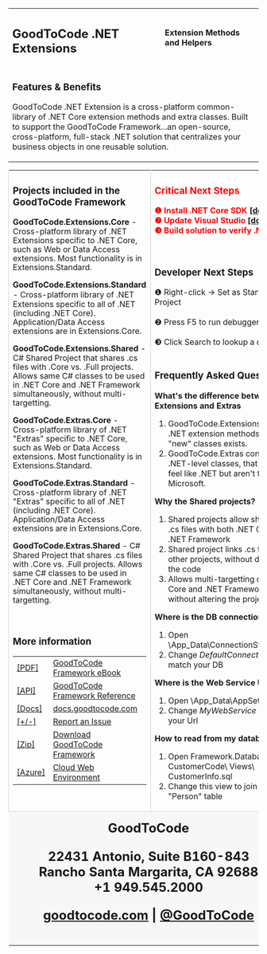 ﻿<div style="margin: 0px auto; width: 100%; color: slategray;">
<table>
<tbody>
<tr>
<td>
<h2> GoodToCode .NET Extensions </h2>
</td>
<td>
<h4>Extension Methods and Helpers</h4>
</td>
</tr>
<tr>
<td colspan="2">

### Features & Benefits

GoodToCode .NET Extension is a cross-platform common-library of .NET Core extension methods and extra classes. Built to support the GoodToCode Framework...an open-source, cross-platform, full-stack .NET solution that centralizes your business objects in one reusable solution.

</td>
</tr>
</table>
</tbody>
<table>
<tbody>
<tr>

<td style="vertical-align: top; border-left-color: rgb(213, 213, 213); border-left-width: 1px; border-left-style: solid;">

### Projects included in the GoodToCode Framework

<div>

<strong>GoodToCode.Extensions.Core</strong> - <span style="text-align:justify; line-height:18px">Cross-platform library of .NET Extensions specific to .NET Core, such as Web or Data Access extensions. Most functionality is in Extensions.Standard.</span>

<strong>GoodToCode.Extensions.Standard</strong> - <span style="text-align:justify; line-height:18px">Cross-platform library of .NET Extensions specific to all of .NET (including .NET Core). Application/Data Access extensions are in Extensions.Core.</span>

<strong>GoodToCode.Extensions.Shared</strong> - <span style="text-align:justify; line-height:18px">C# Shared Project that shares .cs files with .Core vs. .Full projects. Allows same C# classes to be used in .NET Core and .NET Framework simultaneously, without multi-targetting.</span>

<strong>GoodToCode.Extras.Core</strong> - <span style="text-align:justify; line-height:18px">Cross-platform library of .NET "Extras" specific to .NET Core, such as Web or Data Access extensions. Most functionality is in Extensions.Standard.</span>

<strong>GoodToCode.Extras.Standard</strong> - <span style="text-align:justify; line-height:18px">Cross-platform library of .NET "Extras" specific to all of .NET (including .NET Core). Application/Data Access extensions are in Extensions.Core.</span>

<strong>GoodToCode.Extras.Shared</strong> - <span style="text-align:justify; line-height:18px">C# Shared Project that shares .cs files with .Core vs. .Full projects. Allows same C# classes to be used in .NET Core and .NET Framework simultaneously, without multi-targetting.</span>

</div>
<br />

### More information

<div>
    <table>
        <tr>
            <td><a href="https://docs.goodtocode.com/products/GoodToCode-framework/GoodToCode-framework-ebook.pdf" target="_blank">[PDF]</a></td>
            <td><a href="https://docs.goodtocode.com/products/GoodToCode-framework/GoodToCode-framework-ebook.pdf" target="_blank">GoodToCode Framework eBook</a></td>
        </tr>
        <tr>
            <td><a href="https://docs.goodtocode.com/reference/GoodToCode-framework" target="_blank">[API]</a></td>
            <td><a href="https://docs.goodtocode.com/reference/GoodToCode-framework" target="_blank">GoodToCode Framework Reference</a></td>
        </tr>
        <tr>
            <td><a href="https://docs.goodtocode.com" target="_blank">[Docs]</a></td>
            <td><a href="https://docs.goodtocode.com" target="_blank">docs.goodtocode.com</a></td>
        </tr>
        <tr>
            <td><a href="https://github.com/GoodToCode/Framework/issues/new" target="_blank">[+/-]</a></td>
            <td><a href="https://github.com/GoodToCode/Framework/issues/new" target="_blank">Report an Issue</a></td>
        </tr>
        <tr>
            <td><a href="https://cloud.goodtocode.com/GoodToCode-framework" target="_blank">[Zip]</a></td>
            <td><a href="https://cloud.goodtocode.com/GoodToCode-framework" target="_blank">Download GoodToCode Framework</a></td>
        </tr>
        <tr>
            <td><a href="https://www.microsoft.com/net/download" target="_blank">[Azure]</a></td>
            <td><a href="https://www.microsoft.com/net/download" target="_blank">Cloud Web Environment</a></td>
        </tr>
    </table>
</div>

</td>

<td style="vertical-align: top; border-left-color: rgb(213, 213, 213); border-left-width: 1px; border-left-style: solid;">

<div style="text-align: left; color: red;">

### Critical Next Steps

<strong>❶ Install .NET Core SDK <a href="https://www.microsoft.com/net/download">[download]</a></strong>
<br />
<strong>❷ Update Visual Studio <a href="https://docs.microsoft.com/en-us/visualstudio/install/update-visual-studio?view=vs-2017">[download]</a></strong>
<br />
<strong>❸ Build solution to verify .NET Core</strong>

</div>

<div>

<br />

### Developer Next Steps

<div>❶ Right-click -> Set as Startup Project</div>
<br />
<div>❷ Press F5 to run debugger</div>
<br />
<div>❸ Click Search to lookup a customer</div>

</div>

<br />

### Frequently Asked Questions

**What's the difference between Extensions and Extras**

1.  GoodToCode.Extensions contains .NET extension methods only. No "new" classes exists.
2.  GoodToCode.Extras contains .NET-level classes, that look and feel like .NET but aren't from Microsoft.

**Why the Shared projects?**

1.  Shared projects allow sharing of .cs files with both .NET Core and .NET Framework
2.  Shared project links .cs files to other projects, without duplicating the code
3.  Allows multi-targetting of .NET Core and .NET Framework "Full", without altering the project files

**Where is the DB connection string?**

1.  Open \App_Data\ConnectionStrings.json
2.  Change _DefaultConnection_ to match your DB

**Where is the Web Service Url?**

1.  Open \App_Data\AppSettings.json
2.  Change _MyWebService_ to match your Url

**How to read from my database?**

1.  Open Framework.Database\ CustomerCode\ Views\ CustomerInfo.sql
2.  Change this view to join to your "Person" table

</td>

</tr>

<tr>

<td style="border-top-color: rgb(213, 213, 213); border-top-width: 1px; border-top-style: solid; background-color: rgb(247, 247, 247);" colspan="2">

<div style="padding: 15px 40px 15px 15px; text-align: center; vertical-align: top;">

<div style="text-align:center;font-size: 1.6em; font-weight: bold;">
<strong>GoodToCode</strong>

22431 Antonio, Suite B160-843
<br />
Rancho Santa Margarita, CA 92688
<br />
+1 949.545.2000
<br />

[goodtocode.com](https://github.com/goodtocode) | [@GoodToCode](http://www.twitter.com/GoodToCode)


</div>
</div>

</td>

</tr>

</tbody>

</table>

</div>